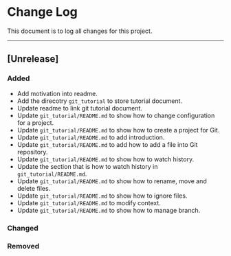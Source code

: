 # Change Log
This document is to log all changes for this project.

--------------------------------------
## [Unrelease]
### Added
- Add motivation into readme.
- Add the direcotry `git_tutorial` to store tutorial document.
- Update readme to link git tutorial document.
- Update `git_tutorial/README.md` to show how to change configuration for a project.
- Update `git_tutorial/README.md` to show how to create a project for Git.
- Update `git_tutorial/README.md` to add introduction.
- Update `git_tutorial/README.md` to add how to add a file into Git repository.
- Update `git_tutorial/README.md` to show how to watch history.
- Update the section that is how to watch history in `git_tutorial/README.md`.
- Update `git_tutorial/README.md` to show how to rename, move and delete files.
- Update `git_tutorial/README.md` to show how to ignore files.
- Update `git_tutorial/README.md` to modify context.
- Update `git_tutorial/README.md` to show how to manage branch.

### Changed

### Removed